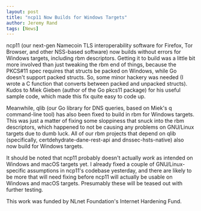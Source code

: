 ```yaml
---
layout: post
title: "ncp11 Now Builds for Windows Targets"
author: Jeremy Rand
tags: [News]
---
```


ncp11 (our next-gen Namecoin TLS interoperability software for Firefox, Tor Browser, and other NSS-based software) now builds without errors for Windows targets, including rbm descriptors.  Getting it to build was a little bit more involved than just tweaking the rbm end of things, because the PKCS#11 spec requires that structs be packed on Windows, while Go doesn't support packed structs.  So, some minor hackery was needed (I wrote a C function that converts between packed and unpacked structs).  Kudos to Miek Gieben (author of the Go pkcs11 package) for his useful sample code, which made this fix quite easy to code up.

Meanwhile, qlib (our Go library for DNS queries, based on Miek's q command-line tool) has also been fixed to build in rbm for Windows targets.  This was just a matter of fixing some sloppiness that snuck into the rbm descriptors, which happened to not be causing any problems on GNU/Linux targets due to dumb luck.  All of our rbm projects that depend on qlib (specifically, certdehydrate-dane-rest-api and dnssec-hsts-native) also now build for Windows targets.

It should be noted that ncp11 probably doesn't actually *work* as intended on Windows and macOS targets yet.  I already fixed a couple of GNU/Linux-specific assumptions in ncp11's codebase yesterday, and there are likely to be more that will need fixing before ncp11 will actually be usable on Windows and macOS targets.  Presumably these will be teased out with further testing.

This work was funded by NLnet Foundation's Internet Hardening Fund.
